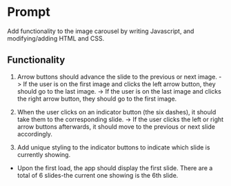 # Prompt

Add functionality to the image carousel by writing Javascript, and modifying/adding HTML and CSS.

## Functionality

1. Arrow buttons should advance the slide to the previous or next image.
   -> If the user is on the first image and clicks the left arrow button, they should go to the last image.
   -> If the user is on the last image and clicks the right arrow button, they should go to the first image.

2. When the user clicks on an indicator button (the six dashes), it should take them to the corresponding slide.
   -> If the user clicks the left or right arrow buttons afterwards, it should move to the previous or next slide accordingly.

3. Add unique styling to the indicator buttons to indicate which slide is currently showing.

- Upon the first load, the app should display the first slide. There are a total of 6 slides-the current one showing is the 6th slide.
